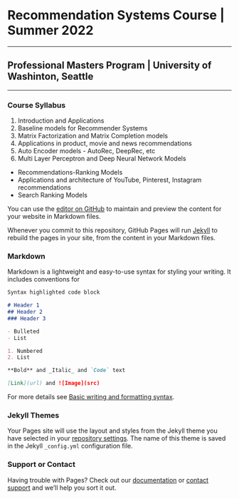 
# Recommendation Systems Course | Summer 2022 

***
 
## Professional Masters Program | University of Washinton, Seattle 

***

### Course Syllabus

1. Introduction and Applications
1. Baseline models for Recommender Systems
1. Matrix Factorization and Matrix Completion models
2. Applications in product, movie and news recommendations
2. Auto Encoder models - AutoRec, DeepRec, etc
2. Multi Layer Perceptron and Deep Neural Network Models
- Recommendations-Ranking Models
- Applications and architecture of YouTube, Pinterest, Instagram recommendations
- Search Ranking Models

You can use the [editor on GitHub](https://github.com/bytesizeml/recsys/edit/main/README.md) to maintain and preview the content for your website in Markdown files.

Whenever you commit to this repository, GitHub Pages will run [Jekyll](https://jekyllrb.com/) to rebuild the pages in your site, from the content in your Markdown files.

### Markdown

Markdown is a lightweight and easy-to-use syntax for styling your writing. It includes conventions for

```markdown
Syntax highlighted code block

# Header 1
## Header 2
### Header 3

- Bulleted
- List

1. Numbered
2. List

**Bold** and _Italic_ and `Code` text

[Link](url) and ![Image](src)
```

For more details see [Basic writing and formatting syntax](https://docs.github.com/en/github/writing-on-github/getting-started-with-writing-and-formatting-on-github/basic-writing-and-formatting-syntax).

### Jekyll Themes

Your Pages site will use the layout and styles from the Jekyll theme you have selected in your [repository settings](https://github.com/bytesizeml/recsys/settings/pages). The name of this theme is saved in the Jekyll `_config.yml` configuration file.

### Support or Contact

Having trouble with Pages? Check out our [documentation](https://docs.github.com/categories/github-pages-basics/) or [contact support](https://support.github.com/contact) and we’ll help you sort it out.
